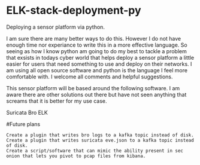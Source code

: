 # ELK-stack-deployment-py
Deploying a sensor platform via python.

I am sure there are many better ways to do this. However I do not have enough time nor experiance to write this in a more effective language. So seeing as how I know python am going to do my best to tackle a problem that exsists in todays cyber world that helps deploy a sensor platform a little easier for users that need something to use and deploy on their networks. I am using all open source software and python is the language I feel more comfortable with. I welcome all comments and helpful suggestions. 

This sensor platform will be based around the following software. I am aware there are other solutions out there but have not seen anything that screams that it is better for my use case.

Suricata
Bro
ELK

#Future plans

	Create a plugin that writes bro logs to a kafka topic instead of disk.
	Create a plugin that writes suricata eve.json to a kafka topic instead of disk.
	Create a script/software that can mimic the ability present in sec onion that lets you pivot to pcap files from kibana.
